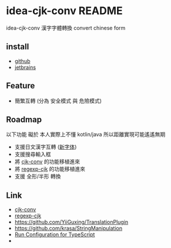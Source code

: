 # idea-cjk-conv README

idea-cjk-conv 漢字字體轉換
convert chinese form

## install

* [github](https://github.com/bluelovers/idea-cjk-conv/releases/idea-cjk-conv.jar)
* [jetbrains](https://plugins.jetbrains.com/plugin/11012-cjk-conv)

## Feature

* 簡繁互轉 (分為 安全模式 與 危險模式)

## Roadmap

以下功能 礙於 本人實際上不懂 kotlin/java 所以距離實現可能遙遙無期

* 支援日文漢字互轉 ([新字体](https://en.wikipedia.org/wiki/Shinjitai))
* 支援搜尋輸入框
* 將 [cjk-conv](https://github.com/bluelovers/cjk-convert) 的功能移植進來
* 將 [regexp-cjk](https://github.com/bluelovers/regexp-cjk) 的功能移植進來
* 支援 全形/半形 轉換

## Link

* [cjk-conv](https://github.com/bluelovers/cjk-convert)
* [regexp-cjk](https://github.com/bluelovers/regexp-cjk)
* https://github.com/YiiGuxing/TranslationPlugin
* https://github.com/krasa/StringManipulation
* [Run Configuration for TypeScript](https://github.com/bluelovers/idea-run-typescript)
* 
